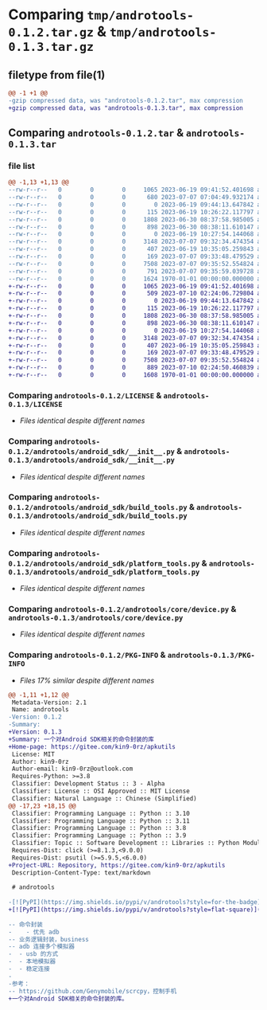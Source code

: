 # Comparing `tmp/androtools-0.1.2.tar.gz` & `tmp/androtools-0.1.3.tar.gz`

## filetype from file(1)

```diff
@@ -1 +1 @@
-gzip compressed data, was "androtools-0.1.2.tar", max compression
+gzip compressed data, was "androtools-0.1.3.tar", max compression
```

## Comparing `androtools-0.1.2.tar` & `androtools-0.1.3.tar`

### file list

```diff
@@ -1,13 +1,13 @@
--rw-r--r--   0        0        0     1065 2023-06-19 09:41:52.401698 androtools-0.1.2/LICENSE
--rw-r--r--   0        0        0      680 2023-07-07 07:04:49.932174 androtools-0.1.2/README.md
--rw-r--r--   0        0        0        0 2023-06-19 09:44:13.647842 androtools-0.1.2/androtools/__init__.py
--rw-r--r--   0        0        0      115 2023-06-19 10:26:22.117797 androtools-0.1.2/androtools/__main__.py
--rw-r--r--   0        0        0     1808 2023-06-30 08:37:58.985005 androtools-0.1.2/androtools/android_sdk/__init__.py
--rw-r--r--   0        0        0      898 2023-06-30 08:38:11.610147 androtools-0.1.2/androtools/android_sdk/build_tools.py
--rw-r--r--   0        0        0        0 2023-06-19 10:27:54.144068 androtools-0.1.2/androtools/android_sdk/emulator.py
--rw-r--r--   0        0        0     3148 2023-07-07 09:32:34.474354 androtools-0.1.2/androtools/android_sdk/platform_tools.py
--rw-r--r--   0        0        0      407 2023-06-19 10:35:05.259843 androtools-0.1.2/androtools/android_sdk/tools.py
--rw-r--r--   0        0        0      169 2023-07-07 09:33:48.479529 androtools-0.1.2/androtools/core/__init__.py
--rw-r--r--   0        0        0     7508 2023-07-07 09:35:52.554824 androtools-0.1.2/androtools/core/device.py
--rw-r--r--   0        0        0      791 2023-07-07 09:35:59.039728 androtools-0.1.2/pyproject.toml
--rw-r--r--   0        0        0     1624 1970-01-01 00:00:00.000000 androtools-0.1.2/PKG-INFO
+-rw-r--r--   0        0        0     1065 2023-06-19 09:41:52.401698 androtools-0.1.3/LICENSE
+-rw-r--r--   0        0        0      509 2023-07-10 02:24:06.729804 androtools-0.1.3/README.md
+-rw-r--r--   0        0        0        0 2023-06-19 09:44:13.647842 androtools-0.1.3/androtools/__init__.py
+-rw-r--r--   0        0        0      115 2023-06-19 10:26:22.117797 androtools-0.1.3/androtools/__main__.py
+-rw-r--r--   0        0        0     1808 2023-06-30 08:37:58.985005 androtools-0.1.3/androtools/android_sdk/__init__.py
+-rw-r--r--   0        0        0      898 2023-06-30 08:38:11.610147 androtools-0.1.3/androtools/android_sdk/build_tools.py
+-rw-r--r--   0        0        0        0 2023-06-19 10:27:54.144068 androtools-0.1.3/androtools/android_sdk/emulator.py
+-rw-r--r--   0        0        0     3148 2023-07-07 09:32:34.474354 androtools-0.1.3/androtools/android_sdk/platform_tools.py
+-rw-r--r--   0        0        0      407 2023-06-19 10:35:05.259843 androtools-0.1.3/androtools/android_sdk/tools.py
+-rw-r--r--   0        0        0      169 2023-07-07 09:33:48.479529 androtools-0.1.3/androtools/core/__init__.py
+-rw-r--r--   0        0        0     7508 2023-07-07 09:35:52.554824 androtools-0.1.3/androtools/core/device.py
+-rw-r--r--   0        0        0      889 2023-07-10 02:24:50.460839 androtools-0.1.3/pyproject.toml
+-rw-r--r--   0        0        0     1608 1970-01-01 00:00:00.000000 androtools-0.1.3/PKG-INFO
```

### Comparing `androtools-0.1.2/LICENSE` & `androtools-0.1.3/LICENSE`

 * *Files identical despite different names*

### Comparing `androtools-0.1.2/androtools/android_sdk/__init__.py` & `androtools-0.1.3/androtools/android_sdk/__init__.py`

 * *Files identical despite different names*

### Comparing `androtools-0.1.2/androtools/android_sdk/build_tools.py` & `androtools-0.1.3/androtools/android_sdk/build_tools.py`

 * *Files identical despite different names*

### Comparing `androtools-0.1.2/androtools/android_sdk/platform_tools.py` & `androtools-0.1.3/androtools/android_sdk/platform_tools.py`

 * *Files identical despite different names*

### Comparing `androtools-0.1.2/androtools/core/device.py` & `androtools-0.1.3/androtools/core/device.py`

 * *Files identical despite different names*

### Comparing `androtools-0.1.2/PKG-INFO` & `androtools-0.1.3/PKG-INFO`

 * *Files 17% similar despite different names*

```diff
@@ -1,11 +1,12 @@
 Metadata-Version: 2.1
 Name: androtools
-Version: 0.1.2
-Summary: 
+Version: 0.1.3
+Summary: 一个对Android SDK相关的命令封装的库
+Home-page: https://gitee.com/kin9-0rz/apkutils
 License: MIT
 Author: kin9-0rz
 Author-email: kin9-0rz@outlook.com
 Requires-Python: >=3.8
 Classifier: Development Status :: 3 - Alpha
 Classifier: License :: OSI Approved :: MIT License
 Classifier: Natural Language :: Chinese (Simplified)
@@ -17,23 +18,15 @@
 Classifier: Programming Language :: Python :: 3.10
 Classifier: Programming Language :: Python :: 3.11
 Classifier: Programming Language :: Python :: 3.8
 Classifier: Programming Language :: Python :: 3.9
 Classifier: Topic :: Software Development :: Libraries :: Python Modules
 Requires-Dist: click (>=8.1.3,<9.0.0)
 Requires-Dist: psutil (>=5.9.5,<6.0.0)
+Project-URL: Repository, https://gitee.com/kin9-0rz/apkutils
 Description-Content-Type: text/markdown
 
 # androtools
 
-[![PyPI](https://img.shields.io/pypi/v/androtools?style=for-the-badge)](https://pypi.org/project/androtools/) ![PyPI - Status](https://img.shields.io/pypi/status/androtools?style=for-the-badge) ![PyPI - Python Version](https://img.shields.io/pypi/pyversions/androtools?style=for-the-badge)  ![PyPI - Downloads](https://img.shields.io/pypi/dw/androtools?style=for-the-badge) ![PyPI - License](https://img.shields.io/pypi/l/androtools?style=for-the-badge)
+[![PyPI](https://img.shields.io/pypi/v/androtools?style=flat-square)](https://pypi.org/project/androtools/) ![PyPI - Status](https://img.shields.io/pypi/status/androtools?style=flat-square) ![PyPI - Python Version](https://img.shields.io/pypi/pyversions/androtools?style=flat-square)  ![PyPI - Downloads](https://img.shields.io/pypi/dw/androtools?style=flat-square) ![PyPI - License](https://img.shields.io/pypi/l/androtools?style=flat-square)
 
-- 命令封装
-    - 优先 adb
-- 业务逻辑封装，business
-- adb 连接多个模拟器
-  - usb 的方式
-  - 本地模拟器
-  - 稳定连接
-
-参考：
-- https://github.com/Genymobile/scrcpy，控制手机
+一个对Android SDK相关的命令封装的库。
```

